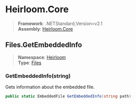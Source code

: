 # Heirloom.Core

> **Framework**: .NETStandard,Version=v2.1  
> **Assembly**: [Heirloom.Core][0]  

## Files.GetEmbeddedInfo

> **Namespace**: [Heirloom][0]  
> **Type**: [Files][1]  

### GetEmbeddedInfo(string)

Gets information about the embedded file.

```cs
public static EmbeddedFile GetEmbeddedInfo(string path)
```

[0]: ../../../Heirloom.Core.md
[1]: ../Files.md
